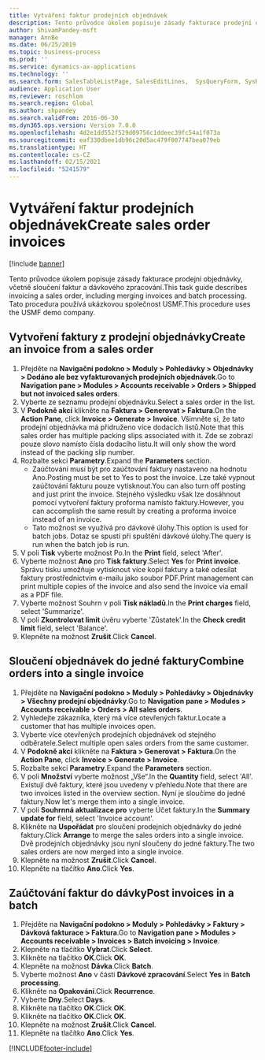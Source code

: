 ```yaml
---
title: Vytváření faktur prodejních objednávek
description: Tento průvodce úkolem popisuje zásady fakturace prodejní objednávky, včetně sloučení faktur a dávkového zpracování.
author: ShivamPandey-msft
manager: AnnBe
ms.date: 06/25/2019
ms.topic: business-process
ms.prod: ''
ms.service: dynamics-ax-applications
ms.technology: ''
ms.search.form: SalesTableListPage, SalesEditLines,  SysQueryForm, SysRecurrence
audience: Application User
ms.reviewer: roschlom
ms.search.region: Global
ms.author: shpandey
ms.search.validFrom: 2016-06-30
ms.dyn365.ops.version: Version 7.0.0
ms.openlocfilehash: 4d2e1dd552f529d09756c1ddeec39fc54a1f073a
ms.sourcegitcommit: eaf330dbee1db96c20d5ac479f007747bea079eb
ms.translationtype: HT
ms.contentlocale: cs-CZ
ms.lasthandoff: 02/15/2021
ms.locfileid: "5241579"
---
```

# <a name="create-sales-order-invoices"></a><span data-ttu-id="d927a-103">Vytváření faktur prodejních objednávek</span><span class="sxs-lookup"><span data-stu-id="d927a-103">Create sales order invoices</span></span>

[!include [banner](../../includes/banner.md)]

<span data-ttu-id="d927a-104">Tento průvodce úkolem popisuje zásady fakturace prodejní objednávky, včetně sloučení faktur a dávkového zpracování.</span><span class="sxs-lookup"><span data-stu-id="d927a-104">This task guide describes invoicing a sales order, including merging invoices and batch processing.</span></span> <span data-ttu-id="d927a-105">Tato procedura používá ukázkovou společnost USMF.</span><span class="sxs-lookup"><span data-stu-id="d927a-105">This procedure uses the USMF demo company.</span></span>


## <a name="create-an-invoice-from-a-sales-order"></a><span data-ttu-id="d927a-106">Vytvoření faktury z prodejní objednávky</span><span class="sxs-lookup"><span data-stu-id="d927a-106">Create an invoice from a sales order</span></span>
1. <span data-ttu-id="d927a-107">Přejděte na **Navigační podokno > Moduly > Pohledávky > Objednávky > Dodáno ale bez vyfakturovaných prodejních objednávek**.</span><span class="sxs-lookup"><span data-stu-id="d927a-107">Go to **Navigation pane > Modules > Accounts receivable > Orders > Shipped but not invoiced sales orders**.</span></span>
2. <span data-ttu-id="d927a-108">Vyberte ze seznamu prodejní objednávku.</span><span class="sxs-lookup"><span data-stu-id="d927a-108">Select a sales order in the list.</span></span> 
3. <span data-ttu-id="d927a-109">V **Podokně akcí** klikněte na **Faktura > Generovat > Faktura**.</span><span class="sxs-lookup"><span data-stu-id="d927a-109">On the **Action Pane**, click **Invoice > Generate > Invoice**.</span></span> <span data-ttu-id="d927a-110">Všimněte si, že tato prodejní objednávka má přidruženo více dodacích listů.</span><span class="sxs-lookup"><span data-stu-id="d927a-110">Note that this sales order has multiple packing slips associated with it.</span></span> <span data-ttu-id="d927a-111">Zde se zobrazí pouze slovo <multiple> namísto čísla dodacího listu.</span><span class="sxs-lookup"><span data-stu-id="d927a-111">It will only show the word <multiple> instead of the packing slip number.</span></span>  
4. <span data-ttu-id="d927a-112">Rozbalte sekci **Parametry**.</span><span class="sxs-lookup"><span data-stu-id="d927a-112">Expand the **Parameters** section.</span></span>
    - <span data-ttu-id="d927a-113">Zaúčtování musí být pro zaúčtování faktury nastaveno na hodnotu Ano.</span><span class="sxs-lookup"><span data-stu-id="d927a-113">Posting must be set to Yes to post the invoice.</span></span> <span data-ttu-id="d927a-114">Lze také vypnout zaúčtování fakturu pouze vytisknout.</span><span class="sxs-lookup"><span data-stu-id="d927a-114">You can also turn off posting and just print the invoice.</span></span> <span data-ttu-id="d927a-115">Stejného výsledku však lze dosáhnout pomocí vytvoření faktury proforma namísto faktury.</span><span class="sxs-lookup"><span data-stu-id="d927a-115">However, you can accomplish the same result by creating a proforma invoice instead of an invoice.</span></span>  
    - <span data-ttu-id="d927a-116">Tato možnost se využívá pro dávkové úlohy.</span><span class="sxs-lookup"><span data-stu-id="d927a-116">This option is used for batch jobs.</span></span> <span data-ttu-id="d927a-117">Dotaz se spustí při spuštění dávkové úlohy.</span><span class="sxs-lookup"><span data-stu-id="d927a-117">The query is run when the batch job is run.</span></span>
5. <span data-ttu-id="d927a-118">V poli **Tisk** vyberte možnost Po.</span><span class="sxs-lookup"><span data-stu-id="d927a-118">In the **Print** field, select 'After'.</span></span>
6. <span data-ttu-id="d927a-119">Vyberte možnost **Ano** pro **Tisk faktury**.</span><span class="sxs-lookup"><span data-stu-id="d927a-119">Select **Yes** for **Print invoice**.</span></span> <span data-ttu-id="d927a-120">Správu tisku umožňuje vytisknout více kopií faktury a také odesílat faktury prostřednictvím e-mailu jako soubor PDF.</span><span class="sxs-lookup"><span data-stu-id="d927a-120">Print management can print  multiple copies of the invoice and also send the invoice via email as a PDF file.</span></span>  
7. <span data-ttu-id="d927a-121">Vyberte možnost Souhrn v poli **Tisk nákladů**.</span><span class="sxs-lookup"><span data-stu-id="d927a-121">In the **Print charges** field, select 'Summarize'.</span></span>
8. <span data-ttu-id="d927a-122">V poli **Zkontrolovat limit** úvěru vyberte 'Zůstatek'.</span><span class="sxs-lookup"><span data-stu-id="d927a-122">In the **Check credit limit** field, select 'Balance'.</span></span>
9. <span data-ttu-id="d927a-123">Klepněte na možnost **Zrušit**.</span><span class="sxs-lookup"><span data-stu-id="d927a-123">Click **Cancel**.</span></span>

## <a name="combine-orders-into-a-single-invoice"></a><span data-ttu-id="d927a-124">Sloučení objednávek do jedné faktury</span><span class="sxs-lookup"><span data-stu-id="d927a-124">Combine orders into a single invoice</span></span>
1. <span data-ttu-id="d927a-125">Přejděte na **Navigační podokno > Moduly > Pohledávky > Objednávky > Všechny prodejní objednávky**.</span><span class="sxs-lookup"><span data-stu-id="d927a-125">Go to **Navigation pane > Modules > Accounts receivable > Orders > All sales orders**.</span></span>
2. <span data-ttu-id="d927a-126">Vyhledejte zákazníka, který má více otevřených faktur.</span><span class="sxs-lookup"><span data-stu-id="d927a-126">Locate a customer that has multiple invoices open.</span></span>
3. <span data-ttu-id="d927a-127">Vyberte více otevřených prodejních objednávek od stejného odběratele.</span><span class="sxs-lookup"><span data-stu-id="d927a-127">Select multiple open sales orders from the same customer.</span></span>
4. <span data-ttu-id="d927a-128">V **Podokně akcí** klikněte na **Faktura > Generovat > Faktura**.</span><span class="sxs-lookup"><span data-stu-id="d927a-128">On the **Action Pane**, click **Invoice > Generate > Invoice**.</span></span>
5. <span data-ttu-id="d927a-129">Rozbalte sekci **Parametry**.</span><span class="sxs-lookup"><span data-stu-id="d927a-129">Expand the **Parameters** section.</span></span>
6. <span data-ttu-id="d927a-130">V poli **Množství** vyberte možnost „Vše“.</span><span class="sxs-lookup"><span data-stu-id="d927a-130">In the **Quantity** field, select 'All'.</span></span> <span data-ttu-id="d927a-131">Existují dvě faktury, které jsou uvedeny v přehledu.</span><span class="sxs-lookup"><span data-stu-id="d927a-131">Note that there are two invoices listed in the overview section.</span></span> <span data-ttu-id="d927a-132">Nyní je sloučíme do jedné faktury.</span><span class="sxs-lookup"><span data-stu-id="d927a-132">Now let's merge them into a single invoice.</span></span>  
7. <span data-ttu-id="d927a-133">V poli **Souhrnná aktualizace pro** vyberte Účet faktury.</span><span class="sxs-lookup"><span data-stu-id="d927a-133">In the **Summary update for** field, select 'Invoice account'.</span></span>
8. <span data-ttu-id="d927a-134">Klikněte na **Uspořádat** pro sloučení prodejních objednávky do jedné faktury.</span><span class="sxs-lookup"><span data-stu-id="d927a-134">Click **Arrange** to merge the sales orders into a single invoice.</span></span> <span data-ttu-id="d927a-135">Dvě prodejních objednávky jsou nyní sloučeny do jedné faktury.</span><span class="sxs-lookup"><span data-stu-id="d927a-135">The two sales orders are now merged into a single invoice.</span></span>   
9. <span data-ttu-id="d927a-136">Klepněte na možnost **Zrušit**.</span><span class="sxs-lookup"><span data-stu-id="d927a-136">Click **Cancel**.</span></span>
10. <span data-ttu-id="d927a-137">Klepněte na tlačítko **Ano**.</span><span class="sxs-lookup"><span data-stu-id="d927a-137">Click **Yes**.</span></span>

## <a name="post-invoices-in-a-batch"></a><span data-ttu-id="d927a-138">Zaúčtování faktur do dávky</span><span class="sxs-lookup"><span data-stu-id="d927a-138">Post invoices in a batch</span></span>
1. <span data-ttu-id="d927a-139">Přejděte na **Navigační podokno > Moduly > Pohledávky > Faktury > Dávková fakturace > Faktura**.</span><span class="sxs-lookup"><span data-stu-id="d927a-139">Go to **Navigation pane > Modules > Accounts receivable > Invoices > Batch invoicing > Invoice**.</span></span>
2. <span data-ttu-id="d927a-140">Klepněte na tlačítko **Vybrat**.</span><span class="sxs-lookup"><span data-stu-id="d927a-140">Click **Select**.</span></span>
3. <span data-ttu-id="d927a-141">Klikněte na tlačítko **OK**.</span><span class="sxs-lookup"><span data-stu-id="d927a-141">Click **OK**.</span></span>
4. <span data-ttu-id="d927a-142">Klepněte na možnost **Dávka**.</span><span class="sxs-lookup"><span data-stu-id="d927a-142">Click **Batch**.</span></span>
5. <span data-ttu-id="d927a-143">Vyberte možnost **Ano** v části **Dávkové zpracování**.</span><span class="sxs-lookup"><span data-stu-id="d927a-143">Select **Yes** in **Batch processing**.</span></span>
6. <span data-ttu-id="d927a-144">Klikněte na **Opakování**.</span><span class="sxs-lookup"><span data-stu-id="d927a-144">Click **Recurrence**.</span></span>
7. <span data-ttu-id="d927a-145">Vyberte **Dny**.</span><span class="sxs-lookup"><span data-stu-id="d927a-145">Select **Days**.</span></span>
8. <span data-ttu-id="d927a-146">Klikněte na tlačítko **OK**.</span><span class="sxs-lookup"><span data-stu-id="d927a-146">Click **OK**.</span></span>
9. <span data-ttu-id="d927a-147">Klikněte na tlačítko **OK**.</span><span class="sxs-lookup"><span data-stu-id="d927a-147">Click **OK**.</span></span>
10. <span data-ttu-id="d927a-148">Klepněte na možnost **Zrušit**.</span><span class="sxs-lookup"><span data-stu-id="d927a-148">Click **Cancel**.</span></span>
11. <span data-ttu-id="d927a-149">Klepněte na tlačítko **Ano**.</span><span class="sxs-lookup"><span data-stu-id="d927a-149">Click **Yes**.</span></span>



[!INCLUDE[footer-include](../../../includes/footer-banner.md)]